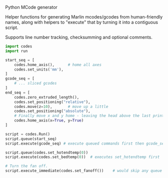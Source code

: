 Python MCode generator

Helper functions for generating Marlin mcodes/gcodes from human-friendly names,
along with helpers to "execute" that by turning it into a contiguous script.

Supports line number tracking, checksumming and optional comments.


```python
import codes
import run

start_seq = [
	codes.home_axis(),		# home all axes
	codes.set_units('mm'),
]
gcode_seq = [
	# ... sliced gcodes
]
end_seq = [
	codes.zero_extruded_length(),
	codes.set_positioning("relative"),
	codes.move(z=10),		# move up a little
	codes.set_positioning("absolute"),
	# Finally move x and y home - leaving the head above the last print
	codes.home_axis(x=True, y=True)
]

script = codes.Run()
script.queue(start_seq)
script.execute(gcode_seq) # execute queued commands first then gcode_seq

script.queue(codes.set_hotendtemp(0))
script.execute(codes.set_bedtemp(0))  # executes set_hotendtemp first

# Turn the fan off.
script.execute_immediate(codes.set_fanoff())	# would skip any queue
```

